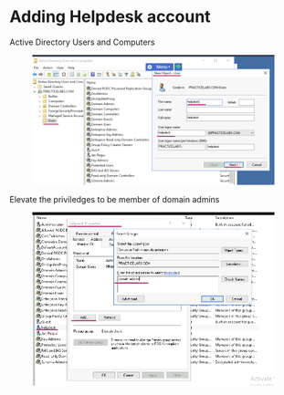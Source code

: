# Adding Helpdesk account

Active Directory Users and Computers&#x20;

<figure><img src="../../../.gitbook/assets/image (1) (1) (1) (1).png" alt=""><figcaption></figcaption></figure>

Elevate the priviledges to be member of domain admins

<figure><img src="../../../.gitbook/assets/image (2) (1) (1).png" alt=""><figcaption></figcaption></figure>
